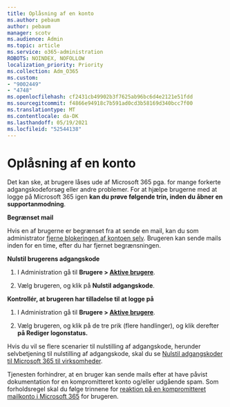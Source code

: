 ```yaml
---
title: Oplåsning af en konto
ms.author: pebaum
author: pebaum
manager: scotv
ms.audience: Admin
ms.topic: article
ms.service: o365-administration
ROBOTS: NOINDEX, NOFOLLOW
localization_priority: Priority
ms.collection: Adm_O365
ms.custom:
- "9002449"
- "4748"
ms.openlocfilehash: cf2431cb49902b3f7625ab96bc6d4e2121e51fdd
ms.sourcegitcommit: f4866e94918c7b591ad0cd3b58169d340bcc7f00
ms.translationtype: MT
ms.contentlocale: da-DK
ms.lasthandoff: 05/19/2021
ms.locfileid: "52544138"
---
```

# <a name="unlocking-an-account"></a>Oplåsning af en konto

Det kan ske, at brugere låses ude af Microsoft 365 pga. for mange forkerte adgangskodeforsøg eller andre problemer. For at hjælpe brugerne med at logge på Microsoft 365 igen **kan du prøve følgende trin, inden du åbner en supportanmodning**. 

**Begrænset mail**

Hvis en af brugerne er begrænset fra at sende en mail, kan du som administrator [fjerne blokeringen af kontoen selv](/microsoft-365/security/office-365-security/removing-user-from-restricted-users-portal-after-spam). Brugeren kan sende mails inden for en time, efter du har fjernet begrænsningen.

**Nulstil brugerens adgangskode**

1. I Administration gå til **Brugere > [Aktive brugere](https://admin.microsoft.com/Adminportal/Home?source=applauncher#/users)**.

2. Vælg brugeren, og klik på **Nulstil adgangskode**.

**Kontrollér, at brugeren har tilladelse til at logge på**

1. I Administration gå til **Brugere > [Aktive brugere](https://admin.microsoft.com/Adminportal/Home?source=applauncher#/users)**.

2. Vælg brugeren, og klik på de tre prik (flere handlinger), og klik derefter **på Rediger logonstatus.**

Hvis du vil se flere scenarier til nulstilling af adgangskode, herunder selvbetjening til nulstilling af adgangskode, skal du se [Nulstil adgangskoder til Microsoft 365 til virksomheder](/microsoft-365/admin/add-users/reset-passwords).

Tjenesten forhindrer, at en bruger kan sende mails efter at have påvist dokumentation for en kompromitteret konto og/eller udgående spam. Som forholdsregel skal du følge trinnene for [reaktion på en kompromitteret mailkonto i Microsoft 365](/microsoft-365/security/office-365-security/responding-to-a-compromised-email-account) for brugeren.
